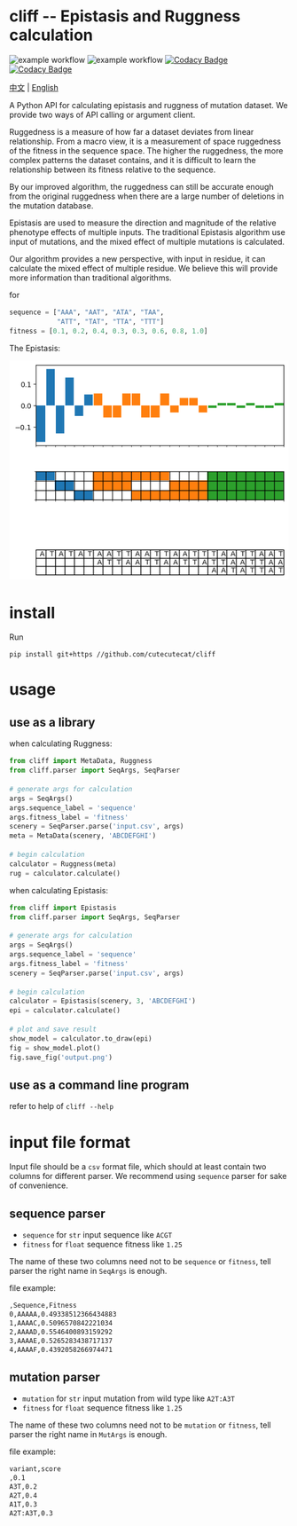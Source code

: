 # cliff -- Epistasis and Ruggness calculation
![example workflow](https://github.com/cutecutecat/cliff/actions/workflows/pylint.yml/badge.svg)
![example workflow](https://github.com/cutecutecat/cliff/actions/workflows/test.yml/badge.svg)
[![Codacy Badge](https://app.codacy.com/project/badge/Grade/054200d1bba34de4a159ae578059e669)](https://www.codacy.com/gh/cutecutecat/cliff/dashboard?utm_source=github.com&amp;utm_medium=referral&amp;utm_content=cutecutecat/cliff&amp;utm_campaign=Badge_Grade)
[![Codacy Badge](https://app.codacy.com/project/badge/Coverage/054200d1bba34de4a159ae578059e669)](https://www.codacy.com/gh/cutecutecat/cliff/dashboard?utm_source=github.com&utm_medium=referral&utm_content=cutecutecat/cliff&utm_campaign=Badge_Coverage)

[中文](/docs/README_CN.md) | [English](/README.md)

A Python API for calculating epistasis and ruggness of mutation dataset. We provide two ways of API calling or argument client.

Ruggedness is a measure of how far a dataset deviates from linear relationship. From a macro view, it is a measurement of space ruggedness of the fitness in the sequence space. The higher the ruggedness, the more complex patterns the dataset contains, and it is difficult to learn the relationship between its fitness relative to the sequence.

By our improved algorithm, the ruggedness can still be accurate enough from the original ruggedness when there are a large number of deletions in the mutation database.

Epistasis are used to measure the direction and magnitude of the relative phenotype effects of multiple inputs. The traditional Epistasis algorithm use input of mutations, and the mixed effect of multiple mutations is calculated.

Our algorithm provides a new perspective, with input in residue, it can calculate the mixed effect of multiple residue. We believe this will provide more information than traditional algorithms.

for 
```python
sequence = ["AAA", "AAT", "ATA", "TAA", 
            "ATT", "TAT", "TTA", "TTT"]
fitness = [0.1, 0.2, 0.4, 0.3, 0.3, 0.6, 0.8, 1.0]
```
The Epistasis:

![img](/docs/epistasis.png)

# install

Run
```shell
pip install git+https //github.com/cutecutecat/cliff
```

# usage

## use as a library

when calculating Ruggness:

```python
from cliff import MetaData, Ruggness
from cliff.parser import SeqArgs, SeqParser

# generate args for calculation
args = SeqArgs()
args.sequence_label = 'sequence'
args.fitness_label = 'fitness'
scenery = SeqParser.parse('input.csv', args)
meta = MetaData(scenery, 'ABCDEFGHI')

# begin calculation
calculator = Ruggness(meta)
rug = calculator.calculate()
```

when calculating Epistasis:

```python
from cliff import Epistasis
from cliff.parser import SeqArgs, SeqParser

# generate args for calculation
args = SeqArgs()
args.sequence_label = 'sequence'
args.fitness_label = 'fitness'
scenery = SeqParser.parse('input.csv', args)

# begin calculation
calculator = Epistasis(scenery, 3, 'ABCDEFGHI')
epi = calculator.calculate()

# plot and save result
show_model = calculator.to_draw(epi)
fig = show_model.plot()
fig.save_fig('output.png')
```

## use as a command line program

refer to help of `cliff --help`

# input file format

Input file should be a `csv` format file, which should at least contain two columns for different parser. We recommend using `sequence` parser for sake of convenience.

## sequence parser

* `sequence` for `str` input sequence like `ACGT`
* `fitness` for `float` sequence fitness like `1.25`

The name of these two columns need not to be `sequence` or `fitness`, tell parser the right name in `SeqArgs` is enough.

file example:
```csv
,Sequence,Fitness
0,AAAAA,0.49338512366434883
1,AAAAC,0.5096570842221034
2,AAAAD,0.5546400893159292
3,AAAAE,0.5265283438717137
4,AAAAF,0.4392058266974471
```

## mutation parser

* `mutation` for `str` input mutation from wild type like `A2T:A3T`
* `fitness` for `float` sequence fitness like `1.25`

The name of these two columns need not to be `mutation` or `fitness`, tell parser the right name in `MutArgs` is enough.

file example:
```csv
variant,score
,0.1
A3T,0.2
A2T,0.4
A1T,0.3
A2T:A3T,0.3
```
